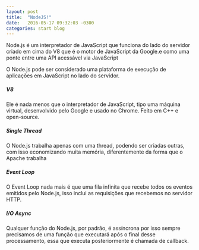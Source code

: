 ```yaml
---
layout: post
title:  "NodeJS!"
date:   2016-05-17 09:32:03 -0300
categories: start blog
---
```


Node.js é um interpretador de JavaScript que funciona do lado do servidor criado 
em cima do V8 que é o motor de JavaScript da Google.e como uma ponte entre uma API
acessável via JavaScript


O Node.js pode ser considerado uma plataforma de execução de aplicações em JavaScript no lado do servidor.

##### V8
Ele é nada menos que o interpretador de JavaScript, tipo uma máquina virtual, desenvolvido pelo Google e usado no Chrome. Feito em C++ e open-source.


#####  Single Thread

O Node.js trabalha apenas com uma thread, podendo ser criadas outras, com isso economizando muita memória, diferentemente da forma que o Apache trabalha 

##### Event Loop

O Event Loop nada mais é que uma fila infinita que recebe todos os eventos emitidos pelo Node.js, isso inclui as requisições que recebemos no servidor HTTP.


##### I/O Async

Qualquer função do Node.js, por padrão, é assíncrona por isso sempre precisamos de uma função que executará após o final desse processamento,
essa que executa posteriormente é chamada de callback.